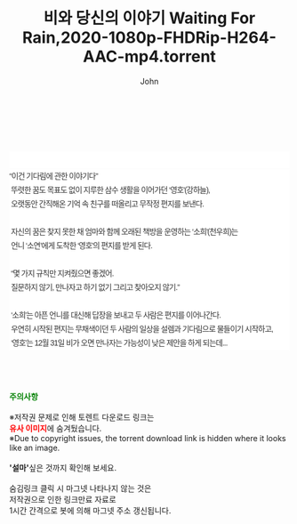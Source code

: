 ﻿---
layout: post
title:  "비와 당신의 이야기 Waiting For Rain,2020-1080p-FHDRip-H264-AAC-mp4.torrent"
author: John
categories: [ 영화 ]
tags: [  ]
image:  
description: "비와 당신의 이야기 Waiting For Rain,2020-1080p-FHDRip-H264-AAC-mp4 torrent 정보 공유"
toc: true
toc_sticky: true
---

<br>
<div class="view-img">
<a class="view_image" href="http://torrentmobile61.com/bbs/view_image.php?fn=%2Fdata%2Ffile%2Fmovie%2F3735183265_wg7yTCsc_698cdd1cb5632824d3a215587541e1e44b26d6b5.jpg" target="_blank"><img alt="" class="img-tag" content="http://torrentmobile61.com/data/file/movie/3735183265_wg7yTCsc_698cdd1cb5632824d3a215587541e1e44b26d6b5.jpg" itemprop="image" src="http://torrentmobile61.com/data/file/movie/3735183265_wg7yTCsc_698cdd1cb5632824d3a215587541e1e44b26d6b5.jpg"/></a></div><div class="view-content" itemprop="description">
<p><br/></p><div class="title_area" style="margin:0px 0px 9px;padding:0px;list-style:none;font-family:'나눔고딕', NanumGothic, '돋움', Dotum, Helvetica, 'AppleSDGothicNeo-Medium', AppleGothic, sans-serif;height:30px;float:none;background-color:rgb(255,255,255);"><h4 class="h_story" style="margin:5px 10px 0px 0px;padding:0px;list-style:none;font-family:'돋움', sans-serif;height:18px;width:49px;background:url(&quot;https://ssl.pstatic.net/static/movie/2020/10/h_tx_sp5.png&quot;) no-repeat 0px -17px;float:left;"><strong class="blind" style="margin:0px;padding:0px;list-style:none;font-size:0px;font-family:inherit;color:inherit;width:1px;height:1px;line-height:0;">줄거리</strong></h4></div><p class="con_tx" style="margin-top:-7px;margin-bottom:-6px;list-style:none;font-size:14px;font-family:'나눔고딕', NanumGothic, '돋움', Dotum, Helvetica, 'AppleSDGothicNeo-Medium', AppleGothic, sans-serif;color:rgb(51,51,51);background-image:url(&quot;https://ssl.pstatic.net/static/movie/2014/01/blank.gif&quot;);letter-spacing:-1px;line-height:25px;background-color:rgb(255,255,255);">“이건 기다림에 관한 이야기다"<br style="list-style:none;font-size:12px;font-family:'돋움', sans-serif;color:rgb(0,0,0);"/> 뚜렷한 꿈도 목표도 없이 지루한 삼수 생활을 이어가던 ‘영호'(강하늘),<br style="list-style:none;font-size:12px;font-family:'돋움', sans-serif;color:rgb(0,0,0);"/> 오랫동안 간직해온 기억 속 친구를 떠올리고 무작정 편지를 보낸다.<br style="list-style:none;font-size:12px;font-family:'돋움', sans-serif;color:rgb(0,0,0);"/> <br style="list-style:none;font-size:12px;font-family:'돋움', sans-serif;color:rgb(0,0,0);"/> 자신의 꿈은 찾지 못한 채 엄마와 함께 오래된 책방을 운영하는 ‘소희'(천우희)는<br style="list-style:none;font-size:12px;font-family:'돋움', sans-serif;color:rgb(0,0,0);"/> 언니 ‘소연’에게 도착한 ‘영호'의 편지를 받게 된다.<br style="list-style:none;font-size:12px;font-family:'돋움', sans-serif;color:rgb(0,0,0);"/> <br style="list-style:none;font-size:12px;font-family:'돋움', sans-serif;color:rgb(0,0,0);"/> “몇 가지 규칙만 지켜줬으면 좋겠어.<br style="list-style:none;font-size:12px;font-family:'돋움', sans-serif;color:rgb(0,0,0);"/> 질문하지 않기, 만나자고 하기 없기 그리고 찾아오지 않기.”<br style="list-style:none;font-size:12px;font-family:'돋움', sans-serif;color:rgb(0,0,0);"/> <br style="list-style:none;font-size:12px;font-family:'돋움', sans-serif;color:rgb(0,0,0);"/> ‘소희'는 아픈 언니를 대신해 답장을 보내고 두 사람은 편지를 이어나간다.<br style="list-style:none;font-size:12px;font-family:'돋움', sans-serif;color:rgb(0,0,0);"/> 우연히 시작된 편지는 무채색이던 두 사람의 일상을 설렘과 기다림으로 물들이기 시작하고,<br style="list-style:none;font-size:12px;font-family:'돋움', sans-serif;color:rgb(0,0,0);"/> ‘영호'는 12월 31일 비가 오면 만나자는 가능성이 낮은 제안을 하게 되는데...</p> </div>
    
<br><br><br>
<p data-ke-size="size16"><b><span style="color: green;">주의사항</span></b><br /><br />※저작권 문제로 인해 토렌트 다운로드 링크는<br /><b><span style="color: red;">유사 이미지</span></b>에 숨겨뒀습니다.<br />※Due to copyright issues, the torrent download link is hidden where it looks like an image.<br /><br /><b>'설마'</b>싶은 것까지 확인해 보세요.<br /><br />숨김링크 클릭 시 마그넷 나타나지 않는 것은<br />저작권으로 인한 링크만료 자료로<br />1시간 간격으로 봇에 의해 마그넷 주소 갱신됩니다.</p>
